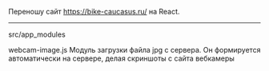 Переношу сайт https://bike-caucasus.ru/ на React.

---

src/app_modules

webcam-image.js Модуль загрузки файла jpg с сервера. Он формируется автоматически на сервере, делая скриншоты с сайта вебкамеры
